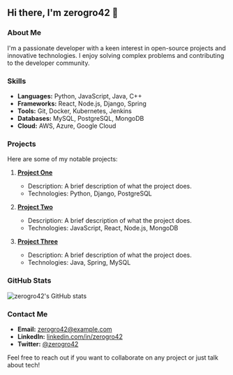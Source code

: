 ## Hi there, I'm zerogro42 👋

### About Me

I'm a passionate developer with a keen interest in open-source projects and innovative technologies. I enjoy solving complex problems and contributing to the developer community.

### Skills

- **Languages:** Python, JavaScript, Java, C++
- **Frameworks:** React, Node.js, Django, Spring
- **Tools:** Git, Docker, Kubernetes, Jenkins
- **Databases:** MySQL, PostgreSQL, MongoDB
- **Cloud:** AWS, Azure, Google Cloud

### Projects

Here are some of my notable projects:

1. **[Project One](https://github.com/zerogro42/project-one)**
   - Description: A brief description of what the project does.
   - Technologies: Python, Django, PostgreSQL

2. **[Project Two](https://github.com/zerogro42/project-two)**
   - Description: A brief description of what the project does.
   - Technologies: JavaScript, React, Node.js, MongoDB

3. **[Project Three](https://github.com/zerogro42/project-three)**
   - Description: A brief description of what the project does.
   - Technologies: Java, Spring, MySQL

### GitHub Stats

![zerogro42's GitHub stats](https://github-readme-stats.vercel.app/api?username=zerogro42&show_icons=true&theme=radical)

### Contact Me

- **Email:** [zerogro42@example.com](mailto:zerogro42@example.com)
- **LinkedIn:** [linkedin.com/in/zerogro42](https://linkedin.com/in/zerogro42)
- **Twitter:** [@zerogro42](https://twitter.com/zerogro42)

Feel free to reach out if you want to collaborate on any project or just talk about tech!

<!---
zerogro42/zerogro42 is a ✨ special ✨ repository because its `README.md` (this file) appears on your GitHub profile.
You can click the Preview link to take a look at your changes.
--->
